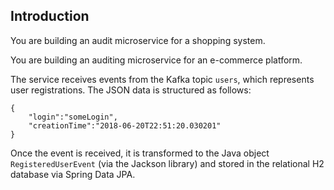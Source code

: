 ## Introduction
You are building an audit microservice for a shopping system.

You are building an auditing microservice for an e-commerce platform.

The service receives events from the Kafka topic `users`, which represents user registrations.
The JSON data is structured as follows:

```
{ 
    "login":"someLogin",   
    "creationTime":"2018-06-20T22:51:20.030201" 
}
```

Once the event is received, it is transformed to the Java object `RegisteredUserEvent` (via the Jackson library) and stored in the relational H2 database via Spring Data JPA.
